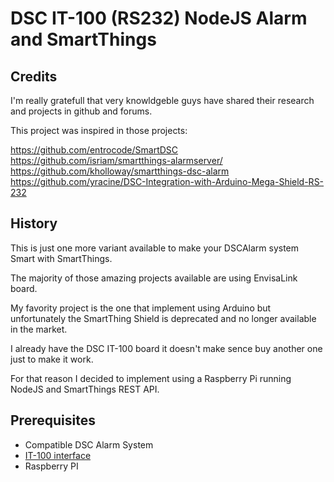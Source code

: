 # DSC IT-100 (RS232) NodeJS Alarm and SmartThings
Credits
-------
I'm really gratefull that very knowldgeble guys have shared their research and projects in github and forums.

This project was inspired in those projects:

https://github.com/entrocode/SmartDSC
https://github.com/isriam/smartthings-alarmserver/
https://github.com/kholloway/smartthings-dsc-alarm
https://github.com/yracine/DSC-Integration-with-Arduino-Mega-Shield-RS-232


History
-------
This is just one more variant available to make your DSCAlarm system Smart with SmartThings.

The majority of those amazing projects available are using EnvisaLink board.

My favority project is the one that implement using Arduino but unfortunately the SmartThing Shield is deprecated and no longer available in the market.

I already have the DSC IT-100 board it doesn't make sence buy another one just to make it work.

For that reason I decided to implement using a Raspberry Pi running NodeJS and SmartThings REST API.

Prerequisites
--------------
* Compatible DSC Alarm System 
* [IT-100 interface](http://www.dsc.com/index.php?n=products&o=view&id=22)
* Raspberry PI 


